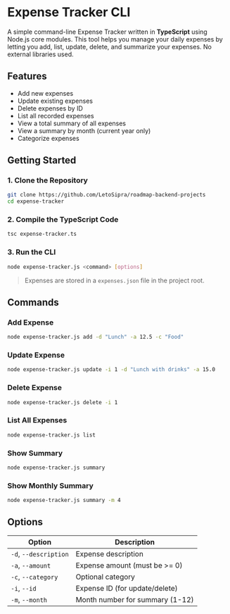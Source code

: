 # Expense Tracker CLI

A simple command-line Expense Tracker written in **TypeScript** using Node.js core modules. This tool helps you manage your daily expenses by letting you add, list, update, delete, and summarize your expenses. No external libraries used.

## Features

- Add new expenses
- Update existing expenses
- Delete expenses by ID
- List all recorded expenses
- View a total summary of all expenses
- View a summary by month (current year only)
- Categorize expenses

## Getting Started

### 1. Clone the Repository

```bash
git clone https://github.com/LetoSipra/roadmap-backend-projects
cd expense-tracker
```

### 2. Compile the TypeScript Code

```bash
tsc expense-tracker.ts
```

### 3. Run the CLI

```bash
node expense-tracker.js <command> [options]
```

> Expenses are stored in a `expenses.json` file in the project root.

## Commands

### Add Expense

```bash
node expense-tracker.js add -d "Lunch" -a 12.5 -c "Food"
```

### Update Expense

```bash
node expense-tracker.js update -i 1 -d "Lunch with drinks" -a 15.0
```

### Delete Expense

```bash
node expense-tracker.js delete -i 1
```

### List All Expenses

```bash
node expense-tracker.js list
```

### Show Summary

```bash
node expense-tracker.js summary
```

### Show Monthly Summary

```bash
node expense-tracker.js summary -m 4
```

## Options

| Option                | Description                     |
| --------------------- | ------------------------------- |
| `-d`, `--description` | Expense description             |
| `-a`, `--amount`      | Expense amount (must be >= 0)   |
| `-c`, `--category`    | Optional category               |
| `-i`, `--id`          | Expense ID (for update/delete)  |
| `-m`, `--month`       | Month number for summary (1-12) |
